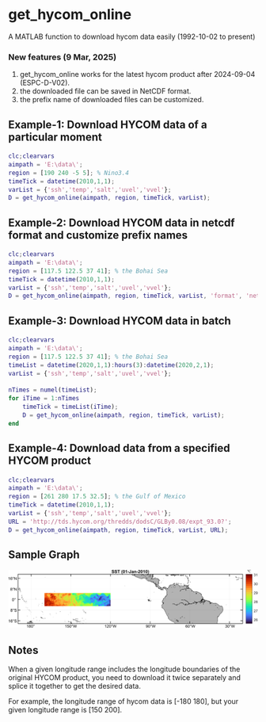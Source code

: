# get_hycom_online

A MATLAB function to download hycom data easily (1992-10-02 to present)

### New features (9 Mar, 2025)

1. get_hycom_online works for the latest hycom product after 2024-09-04 (ESPC-D-V02).
2. the downloaded file can be saved in NetCDF format.
3. the prefix name of downloaded files can be customized.

## Example-1: Download HYCOM data of a particular moment

```Matlab
clc;clearvars
aimpath = 'E:\data\';
region = [190 240 -5 5]; % Nino3.4
timeTick = datetime(2010,1,1);
varList = {'ssh','temp','salt','uvel','vvel'};    
D = get_hycom_online(aimpath, region, timeTick, varList);
```

## Example-2: Download HYCOM data in netcdf format and customize prefix names

```Matlab
clc;clearvars
aimpath = 'E:\data\';
region = [117.5 122.5 37 41]; % the Bohai Sea
timeTick = datetime(2010,1,1);
varList = {'ssh','temp','salt','uvel','vvel'};
D = get_hycom_online(aimpath, region, timeTick, varList, 'format', 'netcdf', 'prefix', 'bohai_sea');
```

## Example-3: Download HYCOM data in batch

```Matlab
clc;clearvars
aimpath = 'E:\data\';
region = [117.5 122.5 37 41]; % the Bohai Sea
timeList = datetime(2020,1,1):hours(3):datetime(2020,2,1);
varList = {'ssh','temp','salt','uvel','vvel'};

nTimes = numel(timeList);
for iTime = 1:nTimes
    timeTick = timeList(iTime);
    D = get_hycom_online(aimpath, region, timeTick, varList);
end
```

## Example-4: Download data from a specified HYCOM product

```Matlab
clc;clearvars
aimpath = 'E:\data\';
region = [261 280 17.5 32.5]; % the Gulf of Mexico
timeTick = datetime(2010,1,1);
varList = {'ssh','temp','salt','uvel','vvel'};    
URL = 'http://tds.hycom.org/thredds/dodsC/GLBy0.08/expt_93.0?';
D = get_hycom_online(aimpath, region, timeTick, varList, URL);
```

## Sample Graph

![avatar](/figures/nino34.png)

## Notes

When a given longitude range includes the longitude boundaries of the original HYCOM product, you need to download it twice separately and splice it together to get the desired data. 

For example, the longitude range of hycom data is [-180 180], but your given longitude range is [150 200].
